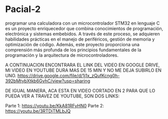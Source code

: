 # Pacial-2

programar una calculadora con un microcontrolador STM32 en lenguaje C es un proyecto enriquecedor que combina conocimientos de programación, electrónica y sistemas embebidos. A través de este proceso, se adquieren habilidades prácticas en el manejo de periféricos, gestión de memoria y optimización de código. Además, este proyecto proporciona una comprensión más profunda de los principios fundamentales de la programación y la arquitectura de microcontroladores.

A CONTINUACION ENCONTRARA EL LINK DEL VIDEO EN GOOGLE DRIVE, MI VIDEO EN YOUTUBE DURA MAS DE 15 MIN Y NO ME DEJA SUBIRLO EN UNO. https://drive.google.com/file/d/1j1x_zQufKcng0h-392bMtybXtkb6GvhC/view?usp=sharing

DE IGUAL MANERA, ACA ESTA EN VIDEO CORTADO EN 2 PARA QUE LO PUEDA VER A TRAVEZ DE YOUTUBE, SON DOS LINKS:

Parte 1: https://youtu.be/KkA81RFyHN0
Parte 2: https://youtu.be/3RTDjTMLbJQ
